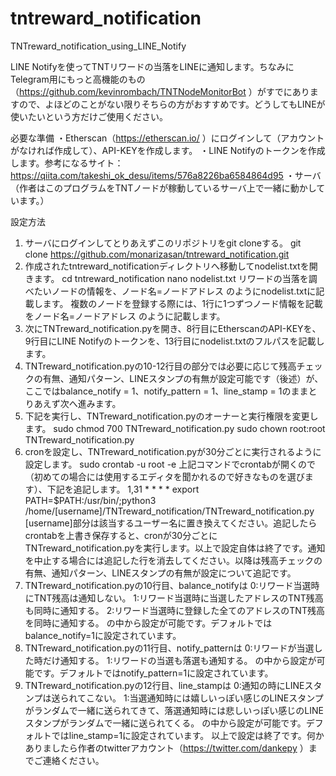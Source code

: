 # tntreward_notification
TNTreward_notification_using_LINE_Notify

LINE Notifyを使ってTNTリワードの当落をLINEに通知します。ちなみにTelegram用にもっと高機能のもの（https://github.com/kevinrombach/TNTNodeMonitorBot ）がすでにありますので、よほどのことがない限りそちらの方がおすすめです。どうしてもLINEが使いたいという方だけご使用ください。

必要な準備
・Etherscan（https://etherscan.io/ ）にログインして（アカウントがなければ作成して）、API-KEYを作成します。
・LINE Notifyのトークンを作成します。参考になるサイト：https://qiita.com/takeshi_ok_desu/items/576a8226ba6584864d95
・サーバ（作者はこのプログラムをTNTノードが稼動しているサーバ上で一緒に動かしています。）

設定方法
1. サーバにログインしてとりあえずこのリポジトリをgit cloneする。
    git clone https://github.com/monarizasan/tntreward_notification.git
2. 作成されたtntreward_notificationディレクトリへ移動してnodelist.txtを開きます。
    cd tntreward_notification
    nano nodelist.txt
   リワードの当落を調べたいノードの情報を、ノード名=ノードアドレス のようにnodelist.txtに記載します。
   複数のノードを登録する際には、1行に1つずつノード情報を記載をノード名=ノードアドレス のように記載します。
3. 次にTNTreward_notification.pyを開き、8行目にEtherscanのAPI-KEYを、9行目にLINE Notifyのトークンを、13行目にnodelist.txtのフルパスを記載します。
4. TNTreward_notification.pyの10-12行目の部分では必要に応じて残高チェックの有無、通知パターン、LINEスタンプの有無が設定可能です（後述）が、ここではbalance_notify = 1、notify_pattern = 1、line_stamp = 1のままとりあえず次へ進みます。
5. 下記を実行し、TNTreward_notification.pyのオーナーと実行権限を変更します。
    sudo chmod 700 TNTreward_notification.py
    sudo chown root:root TNTreward_notification.py
6. cronを設定し、TNTreward_notification.pyが30分ごとに実行されるように設定します。
    sudo crontab -u root -e
   上記コマンドでcrontabが開くので（初めての場合には使用するエディタを聞かれるので好きなものを選びます）、下記を追記します。
    1,31 * * * * export PATH=$PATH:/usr/bin/;python3 /home/[username]/TNTreward_notification/TNTreward_notification.py
   [username]部分は該当するユーザー名に置き換えてください。追記したらcrontabを上書き保存すると、cronが30分ごとにTNTreward_notification.pyを実行します。以上で設定自体は終了です。通知を中止する場合には追記した行を消去してください。以降は残高チェックの有無、通知パターン、LINEスタンプの有無が設定について追記です。
7. TNTreward_notification.pyの10行目、balance_notifyは
   0:リワード当選時にTNT残高は通知しない。
   1:リワード当選時に当選したアドレスのTNT残高も同時に通知する。
   2:リワード当選時に登録した全てのアドレスのTNT残高を同時に通知する。
   の中から設定が可能です。デフォルトではbalance_notify=1に設定されています。
8. TNTreward_notification.pyの11行目、notify_patternは
   0:リワードが当選した時だけ通知する。
   1:リワードの当選も落選も通知する。
   の中から設定が可能です。デフォルトではnotify_pattern=1に設定されています。
9. TNTreward_notification.pyの12行目、line_stampは
   0:通知の時にLINEスタンプは送られてこない。
   1:当選通知時には嬉しいっぽい感じのLINEスタンプがランダムで一緒に送られてきて、落選通知時には悲しいっぽい感じのLINEスタンプがランダムで一緒に送られてくる。
   の中から設定が可能です。デフォルトではline_stamp=1に設定されています。
以上で設定は終了です。何かありましたら作者のtwitterアカウント（https://twitter.com/dankepy ）までご連絡ください。
